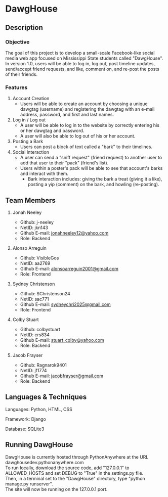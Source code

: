 # DawgHouse

## Description

### Objective
  The goal of this project is to develop a small-scale Facebook-like social media web app focused on Mississippi State students called "DawgHouse".
  In version 1.0, users will be able to log in, log out, post timeline updates, send/accept friend requests, and like, comment on, and re-post the posts of their friends.

### Features
1. Account Creation
    - Users will be able to create an account by choosing a unique dawgtag (username) and registering the dawgtag with an e-mail address, password, and first and last names.
2. Log in / Log out
    - A user will be able to log in to the website by correctly entering his or her dawgtag and password.
    - A user will also be able to log out of his or her account.
3. Posting a Bark
   - Users can post a block of text called a "bark" to their timelines.
4. Social Interaction
   - A user can send a "sniff request" (friend request) to another user to add that user to their "pack" (friend's list).
   - Users within a poster's pack will be able to see that account's barks and interact with them.
     - Bark interaction includes: giving the bark a treat (giving it a like), posting a yip (comment) on the bark, and howling (re-posting).
       
## Team Members
1. Jonah Neeley 
   - Github: j-neeley
   - NetID: jkn143
   - Github E-mail: jonahneeley12@yahoo.com
   - Role: Backend
     
2. Alonso Arreguin 
   - Github: VisibleGos
   - NetID: aa2769
   - Github E-mail: alonsoarreguin2001@gmail.com
   - Role: Frontend
     
3. Sydney Christenson 
    - Github: SChristenson24
    - NetID: sac771
    - Github E-mail: sydneychri2025@gmail.com
    - Role: Frontend
    
4. Colby Stuart 
    - Github: colbystuart
    - NetID: crs834
    - Github E-mail: stuart_colby@yahoo.com
    - Role: Backend
    
5. Jacob Frayser 
    - Github: Ragnarok9401
    - NetID: jf1774
    - Github E-mail: jacobfrayser@gmail.com
    - Role: Backend

## Languages & Techniques
  Languages: Python, HTML, CSS 
  
  Framework: Django 
  
  Database: SQLite3 

## Running DawgHouse
  DawgHouse is currently hosted through PythonAnywhere at the URL dawghousedev.pythonanywhere.com  
  To run locally, download the source code, add "127.0.0.1" to ALLOWED_HOSTS and set DEBUG to "True" in the settings.py file.  
  Then, in a terminal set to the "DawgHouse" directory, type "python manage.py runserver".  
  The site will now be running on the 127.0.0.1 port.
